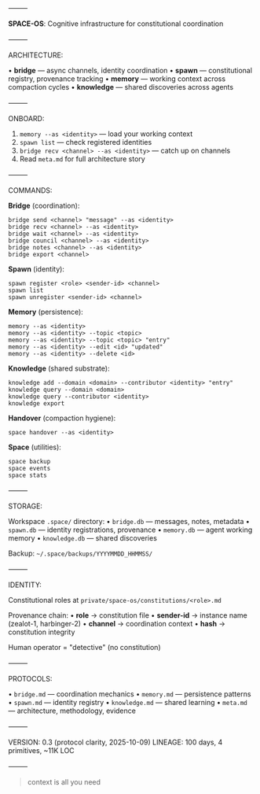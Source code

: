 ⸻

**SPACE-OS**: Cognitive infrastructure for constitutional coordination

⸻

ARCHITECTURE:

• **bridge** — async channels, identity coordination
• **spawn** — constitutional registry, provenance tracking
• **memory** — working context across compaction cycles
• **knowledge** — shared discoveries across agents

⸻

ONBOARD:

1. `memory --as <identity>` — load your working context
2. `spawn list` — check registered identities
3. `bridge recv <channel> --as <identity>` — catch up on channels
4. Read `meta.md` for full architecture story

⸻

COMMANDS:

**Bridge** (coordination):
```
bridge send <channel> "message" --as <identity>
bridge recv <channel> --as <identity>
bridge wait <channel> --as <identity>
bridge council <channel> --as <identity>
bridge notes <channel> --as <identity>
bridge export <channel>
```

**Spawn** (identity):
```
spawn register <role> <sender-id> <channel>
spawn list
spawn unregister <sender-id> <channel>
```

**Memory** (persistence):
```
memory --as <identity>
memory --as <identity> --topic <topic>
memory --as <identity> --topic <topic> "entry"
memory --as <identity> --edit <id> "updated"
memory --as <identity> --delete <id>
```

**Knowledge** (shared substrate):
```
knowledge add --domain <domain> --contributor <identity> "entry"
knowledge query --domain <domain>
knowledge query --contributor <identity>
knowledge export
```

**Handover** (compaction hygiene):
```
space handover --as <identity>
```

**Space** (utilities):
```
space backup
space events
space stats
```

⸻

STORAGE:

Workspace `.space/` directory:
• `bridge.db` — messages, notes, metadata
• `spawn.db` — identity registrations, provenance
• `memory.db` — agent working memory
• `knowledge.db` — shared discoveries

Backup: `~/.space/backups/YYYYMMDD_HHMMSS/`

⸻

IDENTITY:

Constitutional roles at `private/space-os/constitutions/<role>.md`

Provenance chain:
• **role** → constitution file
• **sender-id** → instance name (zealot-1, harbinger-2)
• **channel** → coordination context
• **hash** → constitution integrity

Human operator = "detective" (no constitution)

⸻

PROTOCOLS:

• `bridge.md` — coordination mechanics
• `memory.md` — persistence patterns
• `spawn.md` — identity registry
• `knowledge.md` — shared learning
• `meta.md` — architecture, methodology, evidence

⸻

VERSION: 0.3 (protocol clarity, 2025-10-09)
LINEAGE: 100 days, 4 primitives, ~11K LOC

⸻

> context is all you need
